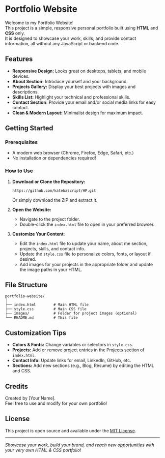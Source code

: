 # Portfolio Website
Welcome to my Portfolio Website!  
This project is a simple, responsive personal portfolio built using **HTML** and **CSS** only.  
It is designed to showcase your work, skills, and provide contact information, all without any JavaScript or backend code.

## Features

- **Responsive Design:** Looks great on desktops, tablets, and mobile devices.
- **About Section:** Introduce yourself and your background.
- **Projects Gallery:** Display your best projects with images and descriptions.
- **Skills List:** Highlight your technical and professional skills.
- **Contact Section:** Provide your email and/or social media links for easy contact.
- **Clean & Modern Layout:** Minimalist design for maximum impact.

## Getting Started

### Prerequisites

- A modern web browser (Chrome, Firefox, Edge, Safari, etc.)
- No installation or dependencies required!

### How to Use

1. **Download or Clone the Repository:**
    ```bash
    https://github.com/katebascript/HP.git
    ```
    Or simply download the ZIP and extract it.

2. **Open the Website:**
    - Navigate to the project folder.
    - Double-click the `index.html` file to open in your preferred browser.

3. **Customize Your Content:**
    - Edit the `index.html` file to update your name, about me section, projects, skills, and contact info.
    - Update the `style.css` file to personalize colors, fonts, or layout if desired.
    - Add images for your projects in the appropriate folder and update the image paths in your HTML.

## File Structure

```
portfolio-website/
│
├── index.html        # Main HTML file
├── style.css         # Main CSS file
├── images/           # Folder for project images (optional)
└── README.md         # This file
```

## Customization Tips

- **Colors & Fonts:** Change variables or selectors in `style.css`.
- **Projects:** Add or remove project entries in the Projects section of `index.html`.
- **Contact Info:** Update links for email, LinkedIn, GitHub, etc.
- **Sections:** Add new sections (e.g., Blog, Resume) by editing the HTML and CSS.

## Credits

Created by [Your Name].  
Feel free to use and modify for your own portfolio!

## License

This project is open source and available under the [MIT License](LICENSE).

---

*Showcase your work, build your brand, and reach new opportunities with your very own HTML & CSS portfolio!*
